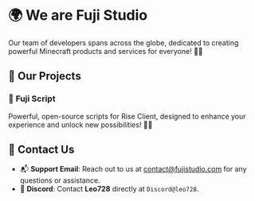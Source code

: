 # 🌍 **We are Fuji Studio**

Our team of developers spans across the globe, dedicated to creating powerful Minecraft products and services for everyone! 🌟✨


## 🚀 Our Projects

### 📝 **Fuji Script**
Powerful, open-source scripts for Rise Client, designed to enhance your experience and unlock new possibilities! 🌟✨


## 💬 **Contact Us**  
- 📬 **Support Email**: Reach out to us at [contact@fujistudio.com](mailto:contact@fujistudio.com) for any questions or assistance.  
- 💬 **Discord**: Contact **Leo728** directly at `Discord@leo728`.
